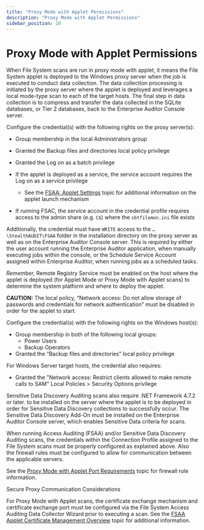 ```yaml
---
title: "Proxy Mode with Applet Permissions"
description: "Proxy Mode with Applet Permissions"
sidebar_position: 10
---
```


# Proxy Mode with Applet Permissions

When File System scans are run in proxy mode with applet, it means the File System applet is
deployed to the Windows proxy server when the job is executed to conduct data collection. The data
collection processing is initiated by the proxy server where the applet is deployed and leverages a
local mode-type scan to each of the target hosts. The final step in data collection is to compress
and transfer the data collected in the SQLite databases, or Tier 2 databases, back to the Enterprise
Auditor Console server.

Configure the credential(s) with the following rights on the proxy server(s):

- Group membership in the local Administrators group
- Granted the Backup files and directories local policy privilege
- Granted the Log on as a batch privilege
- If the applet is deployed as a service, the service account requires the Log on as a service
  privilege

    - See the
      [FSAA: Applet Settings](/docs/accessanalyzer/11.6/admin/datacollector/fsaa/appletsettings.md)
      topic for additional information on the applet launch mechanism

- If running FSAC, the service account in the credential profile requires access to the admin share
  (e.g. `C$`) where the `sbtfilemon.ini` file exists

Additionally, the credential must have `WRITE` access to the `…\StealthAUDIT\FSAA` folder in the
installation directory on the proxy server as well as on the Enterprise Auditor Console server. This
is required by either the user account running the Enterprise Auditor application, when manually
executing jobs within the console, or the Schedule Service Account assigned within Enterprise
Auditor, when running jobs as a scheduled tasks.

_Remember,_ Remote Registry Service must be enabled on the host where the applet is deployed (for
Applet Mode or Proxy Mode with Applet scans) to determine the system platform and where to deploy
the applet.

**CAUTION:** The local policy, “Network access: Do not allow storage of passwords and credentials
for network authentication” must be disabled in order for the applet to start.

Configure the credential(s) with the following rights on the Windows host(s):

- Group membership in both of the following local groups:
    - Power Users
    - Backup Operators
- Granted the “Backup files and directories” local policy privilege

For Windows Server target hosts, the credential also requires:

- Granted the "Network access: Restrict clients allowed to make remote calls to SAM" Local
  Policies > Security Options privilege

Sensitive Data Discovery Auditing scans also require .NET Framework 4.7.2 or later. to be installed
on the server where the applet is to be deployed in order for Sensitive Data Discovery collections
to successfully occur. The Sensitive Data Discovery Add-On must be installed on the Enterprise
Auditor Console server, which enables Sensitive Data criteria for scans.

When running Access Auditing (FSAA) and/or Sensitive Data Discovery Auditing scans, the credentials
within the Connection Profile assigned to the File System scans must be properly configured as
explained above. Also the firewall rules must be configured to allow for communication between the
applicable servers.

See the
[Proxy Mode with Applet Port Requirements](/docs/accessanalyzer/11.6/requirements/filesystem/scanoptions/proxymodescans/withapplet/proxymodeappletports.md)
topic for firewall rule information.

Secure Proxy Communication Considerations

For Proxy Mode with Applet scans, the certificate exchange mechanism and certificate exchange port
must be configured via the File System Access Auditing Data Collector Wizard prior to executing a
scan. See the
[FSAA Applet Certificate Management Overview](/docs/accessanalyzer/11.6/admin/datacollector/fsaa/certificatemanagement/certificatemanagement.md)
topic for additional information.
